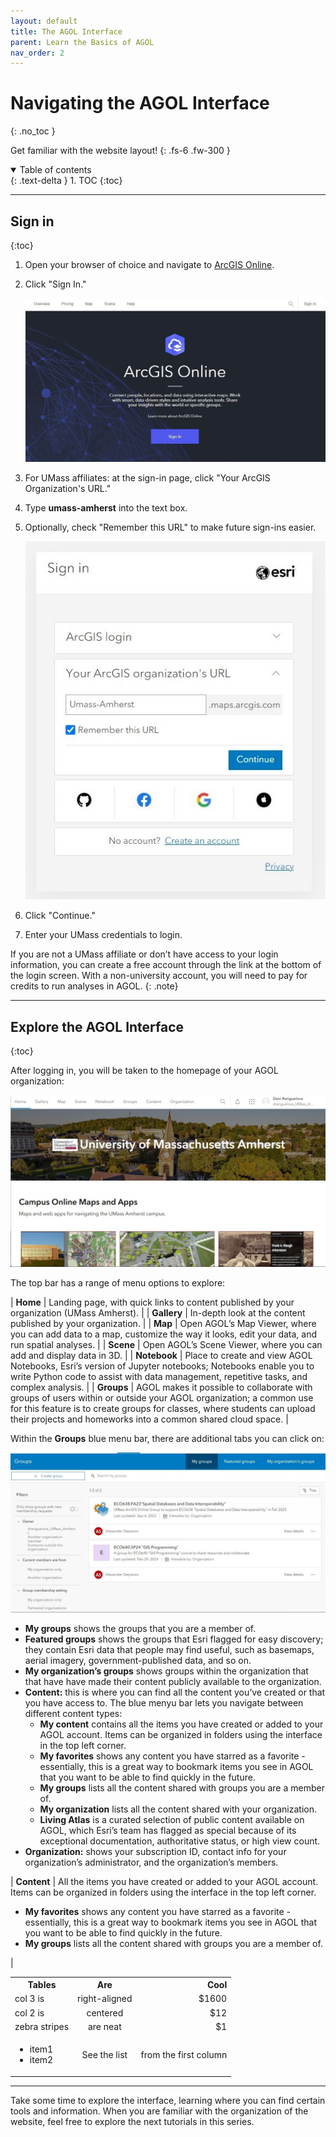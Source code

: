 ```yaml
---
layout: default
title: The AGOL Interface
parent: Learn the Basics of AGOL
nav_order: 2
---
```


# Navigating the AGOL Interface
{: .no_toc }

Get familiar with the website layout!
{: .fs-6 .fw-300 }

<details open markdown="block">
  <summary>
    Table of contents
  </summary>
  {: .text-delta }
1. TOC
{:toc}
</details>

---

## Sign in
{:toc}


1. Open your browser of choice and navigate to [ArcGIS Online](https://www.arcgis.com).
1. Click "Sign In."

    ![AGOL Landing Page](media/all_AGOL/intro_01.jpg "AGOL Landing Page")

1. For UMass affiliates: at the sign-in page, click "Your ArcGIS Organization's URL."
1. Type **umass-amherst** into the text box.
1. Optionally, check "Remember this URL" to make future sign-ins easier.

    ![Sign-in Page](media/all_AGOL/intro_02.jpg "Sign-in Page")

1. Click "Continue."
1. Enter your UMass credentials to login.

If you are not a UMass affiliate or don’t have access to your login information, you can create a free account through the link at the bottom of the login screen. With a non-university account, you will need to pay for credits to run analyses in AGOL.
{: .note}

---

## Explore the AGOL Interface
{:toc}

After logging in, you will be taken to the homepage of your AGOL organization:

![AGOL Homepage](media/all_AGOL/Intro_03.jpg "AGOL Homepage")

The top bar has a range of menu options to explore:

| **Home** | Landing page, with quick links to content published by your organization (UMass Amherst). |
| **Gallery** | In-depth look at the content published by your organization. |
| **Map** | Open AGOL’s Map Viewer, where you can add data to a map, customize the way it looks, edit your data, and run spatial analyses. |
| **Scene** | Open AGOL’s Scene Viewer, where you can add and display data in 3D. |
| **Notebook** | Place to create and view AGOL Notebooks, Esri’s version of Jupyter notebooks; Notebooks enable you to write Python code to assist with data management, repetitive tasks, and complex analysis. |
| **Groups** | AGOL makes it possible to collaborate with groups of users within or outside your AGOL organization; a common use for this feature is to create groups for classes, where students can upload their projects and homeworks into a common shared cloud space. |

Within the **Groups** blue menu bar, there are additional tabs you can click on:

  !['My Groups' page](media/all_AGOL/Intro_04.jpg)
 
  * **My groups** shows the groups that you are a member of. 
  * **Featured groups** shows the groups that Esri flagged for easy discovery; they contain Esri data that people may find useful, such as basemaps, aerial imagery, government-published data, and so on. 
  * **My organization’s groups** shows groups within the organization that that have have made their content publicly available to the organization.
* **Content:** this is where you can find all the content you’ve created or that you have access to. The blue menyu bar lets you navigate between different content types:
  * **My content** contains all the items you have created or added to your AGOL account. Items can be organized in folders using the interface in the top left corner.
  * **My favorites** shows any content you have starred as a favorite - essentially, this is a great way to bookmark items you see in AGOL that you want to be able to find quickly in the future.
  * **My groups** lists all the content shared with groups you are a member of.
  * **My organization** lists all the content shared with your organization.
  * **Living Atlas** is a curated selection of public content available on AGOL, which Esri’s team has flagged as special because of its exceptional documentation, authoritative status, or high view count. 
* **Organization:** shows your subscription ID, contact info for your organization’s administrator, and the organization’s members.


| **Content** | All the items you have created or added to your AGOL account. Items can be organized in folders using the interface in the top left corner.<ul><li>**My favorites** shows any content you have starred as a favorite - essentially, this is a great way to bookmark items you see in AGOL that you want to be able to find quickly in the future.</li><li>**My groups** lists all the content shared with groups you are a member of.</li></ul> |

<table>
  <tbody>
    <tr>
      <th>Tables</th>
      <th align="center">Are</th>
      <th align="right">Cool</th>
    </tr>
    <tr>
      <td>col 3 is</td>
      <td align="center">right-aligned</td>
      <td align="right">$1600</td>
    </tr>
    <tr>
      <td>col 2 is</td>
      <td align="center">centered</td>
      <td align="right">$12</td>
    </tr>
    <tr>
      <td>zebra stripes</td>
      <td align="center">are neat</td>
      <td align="right">$1</td>
    </tr>
    <tr>
      <td>
        <ul>
          <li>item1</li>
          <li>item2</li>
        </ul>
      </td>
      <td align="center">See the list</td>
      <td align="right">from the first column</td>
    </tr>
  </tbody>
</table>

---

Take some time to explore the interface, learning where you can find certain tools and information. When you are familiar with the organization of the website, feel free to explore the next tutorials in this series.

















